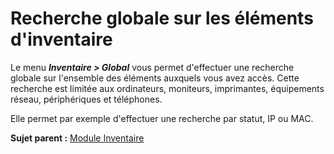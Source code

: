 Recherche globale sur les éléments d'inventaire
===============================================

Le menu ***Inventaire \> Global*** vous permet d'effectuer une recherche globale sur l'ensemble des éléments auxquels vous avez accès. 
Cette recherche est limitée aux ordinateurs, moniteurs, imprimantes, équipements réseau, périphériques et téléphones.

Elle permet par exemple d'effectuer une recherche par statut, IP ou MAC.

**Sujet parent :** [Module Inventaire](index.php?fr/03_module_inventaire/01_module_inventaire.md "Module Inventaire de GLPI")
